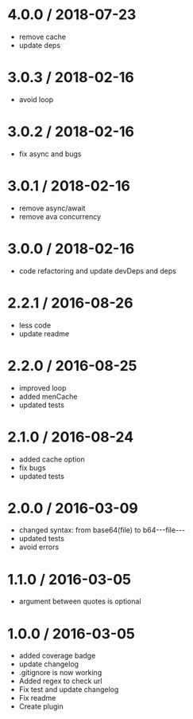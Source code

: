 4.0.0 / 2018-07-23
==================

  * remove cache
  * update deps

3.0.3 / 2018-02-16
==================

  * avoid loop

3.0.2 / 2018-02-16
==================

  * fix async and bugs

3.0.1 / 2018-02-16
==================

  * remove async/await
  * remove ava concurrency

3.0.0 / 2018-02-16
==================

  * code refactoring and update devDeps and deps

2.2.1 / 2016-08-26
==================

  * less code
  * update readme

2.2.0 / 2016-08-25
==================

  * improved loop
  * added menCache
  * updated tests

2.1.0 / 2016-08-24
==================

  * added cache option
  * fix bugs
  * updated tests

2.0.0 / 2016-03-09
==================

  * changed syntax: from base64(file) to b64---file---
  * updated tests
  * avoid errors

1.1.0 / 2016-03-05
==================

  * argument between quotes is optional

1.0.0 / 2016-03-05
==================

  * added coverage badge
  * update changelog
  * .gitignore is now working
  * Added regex to check url
  * Fix test and update changelog
  * Fix readme
  * Create plugin
